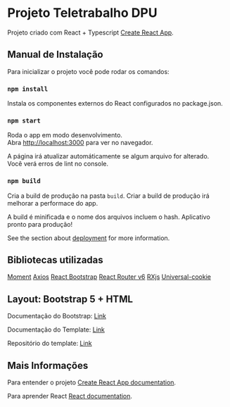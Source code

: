 # Projeto Teletrabalho DPU

Projeto criado com React + Typescript [Create React App](https://github.com/facebook/create-react-app).

## Manual de Instalação

Para inicializar o projeto você pode rodar os comandos:

### `npm install`

Instala os componentes externos do React configurados no package.json.

### `npm start`

Roda o app em modo desenvolvimento.\
Abra [http://localhost:3000](http://localhost:3000) para ver no navegador.

A página irá atualizar automáticamente se algum arquivo for alterado.\
Você verá erros de lint no console.


### `npm build`

Cria a build de produção na pasta `build`.
Criar a build de produção irá melhorar a performace do app.

A build é minificada e o nome dos arquivos incluem o hash.
Aplicativo pronto para produção!

See the section about [deployment](https://facebook.github.io/create-react-app/docs/deployment) for more information.

## Bibliotecas utilizadas
[Moment](https://momentjs.com/)
[Axios](https://github.com/axios/axios)
[React Bootstrap](https://react-bootstrap.github.io/)
[React Router v6](https://reactrouter.com/docs/en/v6/getting-started/overview)
[RXjs](https://github.com/ReactiveX/rxjs)
[Universal-cookie](https://github.com/reactivestack/cookies/tree/master/packages/universal-cookie)

## Layout: Bootstrap 5 + HTML

Documentação do Bootstrap: [Link](https://getbootstrap.com/docs/5.0/getting-started/introduction/)

Documentação do Template: [Link](https://demo.adminkit.io/)

Repositório do template: [Link](http://gitlab.dpu.def.br/fabio.garcia/bootstrap-5-template)


## Mais Informações

Para entender o projeto [Create React App documentation](https://facebook.github.io/create-react-app/docs/getting-started).

Para aprender React [React documentation](https://reactjs.org/).




